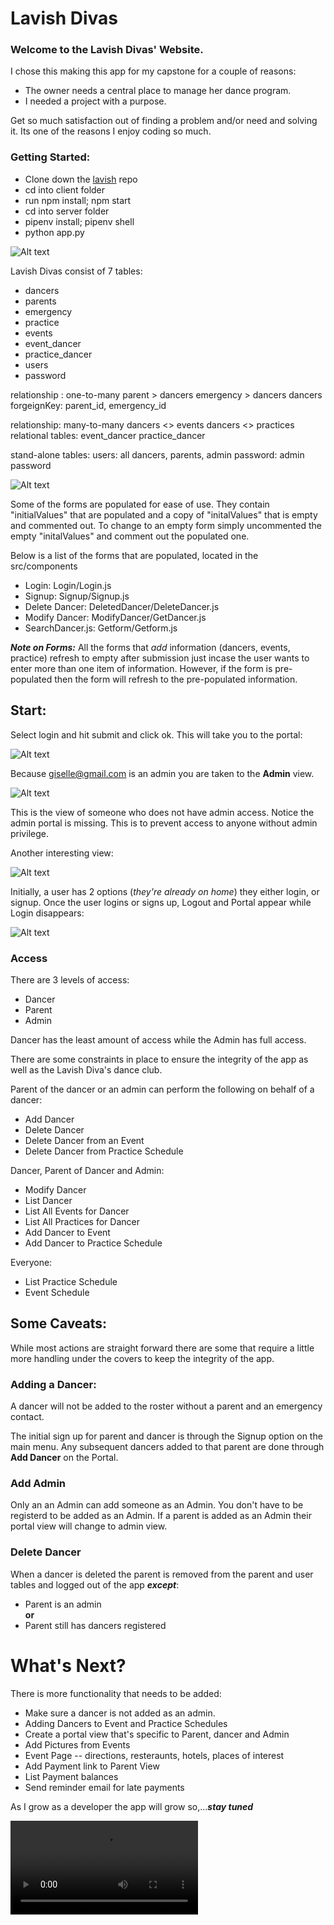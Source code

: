# Lavish Divas

### Welcome to the Lavish Divas' Website.

I chose this making this app for my capstone for a couple of  reasons:
- The owner needs a central place to manage her dance program. 
- I needed a project with a purpose.  

Get so much satisfaction out of finding a problem and/or need and solving it. Its one of the reasons I enjoy coding so much. 

### Getting Started:
- Clone down the [lavish](https://github.com/gisellec60/lavish) repo 
- cd into client folder
- run npm install; npm start
- cd into server folder
- pipenv install; pipenv shell
- python app.py 

![Alt text](image/homepage.jpg)


Lavish Divas consist of 7 tables:
- dancers 
- parents
- emergency
- practice
- events
- event_dancer
- practice_dancer
- users
- password

relationship : one-to-many
parent > dancers 
emergency > dancers
dancers forgeignKey: parent_id, emergency_id

relationship: many-to-many 
dancers <> events
dancers <> practices
relational tables: event_dancer practice_dancer

stand-alone tables:
users: all dancers, parents, admin
password: admin password

![Alt text](image/tables.jpg)

Some of the forms are populated for ease of use. They contain "initialValues" that are populated and a copy of "initalValues" that is empty and commented out. To change to an empty form simply uncommented the empty "initalValues" and comment out the populated one. 

Below is a list of the forms that are populated, located in the src/components

- Login: Login/Login.js
- Signup: Signup/Signup.js
- Delete Dancer: DeletedDancer/DeleteDancer.js
- Modify Dancer: ModifyDancer/GetDancer.js 
- SearchDancer.js: Getform/Getform.js

***Note on Forms:*** All the forms that *add* information (dancers, events, practice) refresh to empty after submission just incase the user wants to enter more than one item of information. However, if the form is pre-populated then the form will refresh to the pre-populated information. 

## Start:
Select login and hit submit and click ok. This will take you to the portal:

![Alt text](image/portal.jpg)

Because giselle@gmail.com is an admin you are taken to the **Admin** view.  

![Alt text](image/parentview.jpg)

This is the view of someone who does not have admin access. Notice the admin portal is missing. This is to prevent access to anyone without admin privilege.

Another interesting view:

![Alt text](image/menu.jpg)

Initially, a user has 2 options (*they're already on home*) they either login, or signup. Once the user logins or signs up, Logout and Portal appear while Login disappears:

![Alt text](image/loggedin.jpg)

### Access
There are 3 levels of access:
- Dancer
- Parent
- Admin

Dancer has the least amount of access while the Admin has full access. 

There are some constraints in place to ensure the integrity of the app as well as the Lavish Diva's dance club. 

Parent of the dancer or an admin can perform the following on behalf of a dancer:

 - Add Dancer
 - Delete Dancer
 - Delete Dancer from an Event
 - Delete Dancer from Practice Schedule
 
Dancer, Parent of Dancer and Admin:

- Modify Dancer
- List Dancer
- List All Events for Dancer
- List All Practices for Dancer 
- Add Dancer to Event
- Add Dancer to Practice Schedule
 
Everyone:

- List Practice Schedule
- Event Schedule

## Some Caveats:
While most actions are straight forward there are some that require a little more handling under the covers to keep the integrity of the app. 

 ### **Adding a Dancer:**
 A dancer will not be added to the roster without a parent and an emergency contact. 

 The initial sign up for parent and dancer is through the Signup option on the main menu. Any subsequent dancers added to that parent are done through **Add Dancer** on the Portal. 

### **Add Admin**
Only an an Admin can add someone as an Admin. You don't have to be registerd to be added as an Admin. If a parent is added as an Admin their portal view will change to admin view.   

### **Delete Dancer**
When a dancer is deleted the parent is removed from the parent and user tables and logged out of the app ***except***:
- Parent is an admin  
  **or**
- Parent still has dancers registered

# What's Next?

There is  more functionality that needs to be added:

- Make sure a dancer is not added as an admin. 
- Adding Dancers to Event and Practice Schedules
- Create a portal view that's specific to Parent, dancer and Admin
- Add Pictures from Events
- Event Page
--  directions, resteraunts, hotels, places of interest
- Add Payment link to Parent View
- List Payment balances
- Send reminder email for late payments

As I grow as a developer the app will grow so,...***stay tuned***


<video src="image/video1346273114%20(240p).mp4" controls title="Title"></video>











